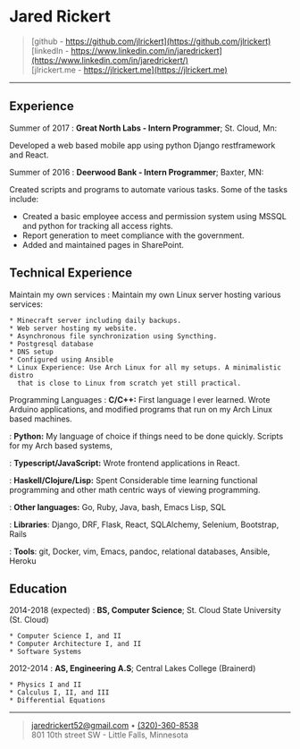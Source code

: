 Jared Rickert
=============

> [github - https://github.com/jlrickert](https://github.com/jlrickert) \
> [linkedIn - https://www.linkedin.com/in/jaredrickert](https://www.linkedin.com/in/jaredrickert/) \
> [jlrickert.me - https://jlrickert.me](https://jlrickert.me)

----

Experience
----------

Summer of 2017
:   **Great North Labs - Intern Programmer**; St. Cloud, Mn:

Developed a web based mobile app using python Django restframework and React.

Summer of 2016
:   **Deerwood Bank - Intern Programmer**; Baxter, MN:

Created scripts and programs to automate various tasks. Some of the tasks
include:

* Created a basic employee access and permission system using MSSQL and python
  for tracking all access rights.
* Report generation to meet compliance with the government.
* Added and maintained pages in SharePoint.

Technical Experience
--------------------

Maintain my own services
:   Maintain my own Linux server hosting various services:

    * Minecraft server including daily backups.
    * Web server hosting my website.
    * Asynchronous file synchronization using Syncthing.
    * Postgresql database
    * DNS setup
    * Configured using Ansible
    * Linux Experience: Use Arch Linux for all my setups. A minimalistic distro
      that is close to Linux from scratch yet still practical.

Programming Languages
:   **C/C++:** First language I ever learned. Wrote Arduino applications, and
    modified programs that run on my Arch Linux based machines.

:   **Python:** My language of choice if things need to be done quickly. Scripts
    for my Arch based systems,

:   **Typescript/JavaScript:** Wrote frontend applications in React.

:   **Haskell/Clojure/Lisp:** Spent Considerable time learning functional
    programming and other math centric ways of viewing programming.

:   **Other languages:** Go, Ruby, Java, bash, Emacs Lisp, SQL

:   **Libraries**: Django, DRF, Flask, React, SQLAlchemy, Selenium, Bootstrap,
    Rails

:   **Tools**: git, Docker, vim, Emacs, pandoc, relational databases, Ansible,
    Heroku

Education
---------

2014-2018 (expected)
:   **BS, Computer Science**; St. Cloud State University (St. Cloud)

    * Computer Science I, and II
    * Computer Architecture I, and II
    * Software Systems

2012-2014
:   **AS, Engineering A.S**; Central Lakes College (Brainerd)

    * Physics I and II
    * Calculus I, II, and III
    * Differential Equations

----

> <a href="mailto:jaredrickert52@gmail.com">jaredrickert52@gmail.com</a> • <a href="tel:+1-320-360-8538">(320)-360-8538</a> \
> 801 10th street SW - Little Falls, Minnesota
